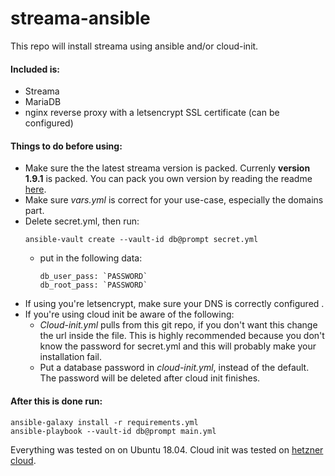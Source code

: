 # streama-ansible
This repo will install streama using ansible and/or cloud-init.

#### Included is:
* Streama
* MariaDB
* nginx reverse proxy with a letsencrypt SSL certificate (can be configured)

#### Things to do before using:
* Make sure the the latest streama version is packed. Currenly **version 1.9.1** is packed. You can pack you own version by reading the readme [here](files).
* Make sure *vars.yml* is correct for your use-case, especially the domains part.
* Delete secret.yml, then run:
    ```
    ansible-vault create --vault-id db@prompt secret.yml
    ```
    * put in the following data:
        ```
        db_user_pass: `PASSWORD`
        db_root_pass: `PASSWORD`
        ```
* If using you're letsencrypt, make sure your DNS is correctly configured .
* If you're using cloud init be aware of the following:
    * *Cloud-init.yml* pulls from this git repo, if you don't want this change the url inside the file. This is highly recommended because you don't know the password for secret.yml and this will probably make your installation fail.
    * Put a database password in *cloud-init.yml*, instead of the default. The password will be deleted after cloud init finishes.
#### After this is done run:
    
    ansible-galaxy install -r requirements.yml
    ansible-playbook --vault-id db@prompt main.yml
    
Everything was tested on on Ubuntu 18.04. Cloud init was tested on [hetzner cloud](https://www.hetzner.com/cloud).
